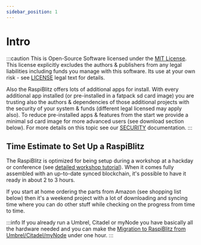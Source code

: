 ```yaml
---
sidebar_position: 1
---
```


# Intro

:::caution
This is Open-Source Software licensed under the [MIT License](https://github.com/fusion44/raspiblitz/blob/dev/LICENSE). This license explicitly excludes the authors & publishers from any legal liabilities including funds you manage with this software. Its use at your own risk - see [LICENSE](https://github.com/fusion44/raspiblitz/blob/dev/LICENSE) legal text for details.

Also the RaspiBlitz offers lots of additional apps for install. With every additional app installed (or pre-installed in a fatpack sd card image) you are trusting also the authors & dependencies of those additional projects with the security of your system & funds (different legal licensed may apply also). To reduce pre-installed apps & features from the start we provide a minimal sd card image for more advanced users (see download section below). For more details on this topic see our [SECURITY](/docs/security) documentation.
:::

## Time Estimate to Set Up a RaspiBlitz

The RaspiBlitz is optimized for being setup during a workshop at a hackday or conference (see [detailed workshop tutorial](../community/workshops.md)).
When it comes fully assembled with an up-to-date synced blockchain, it's possible to have it ready in about 2 to 3 hours.

If you start at home ordering the parts from Amazon (see shopping list below) then it's a weekend project with a lot of downloading and syncing time where you can do other stuff while checking on the progress from time to time.

:::info
If you already run a Umbrel, Citadel or myNode you have basically all the hardware needed and you can make the [Migration to RaspiBlitz from Umbrel/Citadel/myNode](migrate.md) under one hour.
:::
